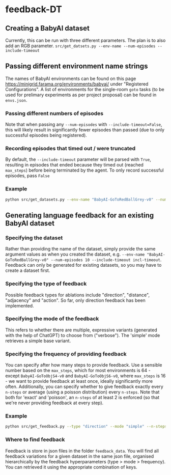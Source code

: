 # feedback-DT

## Creating a BabyAI dataset
Currently, this can be run with three different parameters. The plan is to also add an RGB parameter.
```src/get_datsets.py --env-name --num-episodes --include-timeout```

## Passing different environment name strings
The names of BabyAI environments can be found on this page https://minigrid.farama.org/environments/babyai/
under "Registered Configurations". 
A list of environments for the single-room ```goto``` tasks (to be used for prelimary experiments as per project proposal) can be found in ```envs.json```.

### Passing different numbers of episodes
Note that when passing any ```--num-episodes``` with ```--include-timeout=False```, this will likely result in significantly fewer episodes than passed (due to only successful episodes being registered).

### Recording episodes that timed out / were truncated
By default, the ```--include-timeout``` parameter will be parsed with ```True```, resulting in episodes that ended because they timed out (reached ```max_steps```) before being terminated by the agent. To only record successful episodes, pass ```False```

### Example
```sh
python src/get_datasets.py --env-name "BabyAI-GoToRedBallGrey-v0" --num-episodes 1000 --include-timeout False
```

## Generating language feedback for an existing BabyAI dataset

### Specifying the dataset
Rather than providing the name of the dataset, simply provide the same argument values as when you created the dataset, e.g. ``--env-name "BabyAI-GoToRedBallGrey-v0" --num-episodes 10 --include-timeout incl-timeout``. Feedback can only be generated for existing datasets, so you may have to create a dataset first.

### Specifying the type of feedback
Possible feedback types for ablations include "direction", "distance", "adjacency" and "action". So far, only direction feedback has been implemented.

### Specifying the mode of the feedback
This refers to whether there are multiple, expressive variants (generated with the help of ChatGPT) to choose from ("verbose"). The 'simple' mode retrieves a simple base variant.

### Specifying the frequency of providing feedback
You can specify after how many steps to provide feedback. Use a sensible number based on the ``max_steps``, which for most environments is 64 - except ``BabyAI-GoToObjS4-v0`` and ``BabyAI-GoToObjS6-v0``, where ``max_steps`` is 16 - we want to provide feedback at least once, ideally significantly more often. Additionally, you can specify whether to give feedback exactly every ``n-steps`` or average (using a poisson distribution) every ``n-steps``. Note that both for 'exact' and 'poisson', an ``n-steps`` of at least 2 is enforced (so that we're never providing feedback at every step).

### Example

```sh
python src/get_feedback.py --type "direction" --mode "simple" --n-steps 3 --freq-type "exact" --env-name "BabyAI-GoToRedBallGrey-v0" --num-episodes 10 --include-timeout incl-timeout
```

### Where to find feedback
Feedback is store in json files in the folder ``feedback_data``. You will find all feedback variations for a given dataset in the same json file, organised hierarchically by the feedback hyperparameters (type > mode > frequency). You can retrieved it using the appropriate combination of keys.

